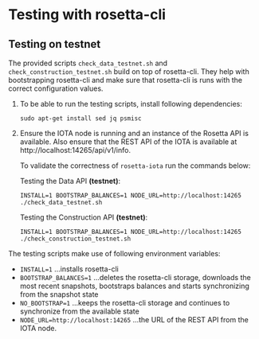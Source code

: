 # Testing with rosetta-cli

## Testing on testnet

The provided scripts `check_data_testnet.sh` and `check_construction_testnet.sh` build on top of rosetta-cli. They help with bootstrapping rosetta-cli and make sure that rosetta-cli is runs with the correct configuration values.

1) To be able to run the testing scripts, install following dependencies:
    ```
    sudo apt-get install sed jq psmisc
    ```

2) Ensure the IOTA node is running and an instance of the Rosetta API is available.
Also ensure that the REST API of the IOTA is available at http://localhost:14265/api/v1/info.

    To validate the correctness of `rosetta-iota` run the commands below:

    Testing the Data API **(testnet)**:
    ```
    INSTALL=1 BOOTSTRAP_BALANCES=1 NODE_URL=http://localhost:14265 ./check_data_testnet.sh
    ```

    Testing the Construction API **(testnet)**:
    ```
    INSTALL=1 BOOTSTRAP_BALANCES=1 NODE_URL=http://localhost:14265 ./check_construction_testnet.sh
    ```
The testing scripts make use of following environment variables:
- `INSTALL=1` ...installs rosetta-cli
- `BOOTSTRAP_BALANCES=1` ...deletes the rosetta-cli storage, downloads the most recent snapshots, bootstraps balances and starts synchronizing from the snapshot state
- `NO_BOOTSTRAP=1` ...keeps the rosetta-cli storage and continues to synchronize from the available state
- `NODE_URL=http://localhost:14265` ...the URL of the REST API from the IOTA node.  